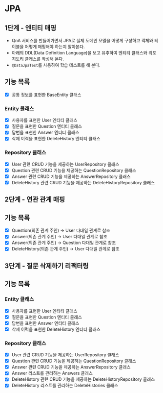 # JPA

## 1단계 - 엔티티 매핑
* QnA 서비스를 만들어가면서 JPA로 실제 도메인 모델을 어떻게 구성하고 객체와 테이블을 어떻게 매핑해야 하는지 알아본다.
* 아래의 DDL(Data Definition Language)을 보고 유추하여 엔티티 클래스와 리포지토리 클래스를 작성해 본다.
* `@DataJpaTest`를 사용하여 학습 테스트를 해 본다.
    
## 기능 목록

- [X] 공통 정보를 표현한 BaseEntity 클래스

### Entity 클래스
- [X] 사용자를 표현한 User 엔티티 클래스
- [X] 질문을 표현한 Question 엔티티 클래스
- [X] 답변을 표현한 Answer 엔티티 클래스
- [X] 삭제 이력을 표현한 DeleteHistory 엔티티 클래스

### Repository 클래스
- [X] User 관련 CRUD 기능을 제공하는 UserRepository 클래스
- [X] Question 관련 CRUD 기능을 제공하는 QuestionRepository 클래스
- [X] Answer 관련 CRUD 기능을 제공하는 AnswerRepository 클래스
- [X] DeleteHistory 관련 CRUD 기능을 제공하는 DeleteHistoryRepository 클래스

## 2단계 - 연관 관계 매핑

## 기능 목록

- [X] Question(의존 관계 주인) → User 다대일 관계로 참조
- [X] Answer(의존 관계 주인) → User 다대일 관계로 참조
- [X] Answer(의존 관계 주인) → Question 다대일 관계로 참조
- [X] DeleteHistory(의존 관계 주인) → User 다대일 관계로 참조

## 3단계 - 질문 삭제하기 리팩터링

## 기능 목록

### Entity 클래스
- [X] 사용자를 표현한 User 엔티티 클래스
- [X] 질문을 표현한 Question 엔티티 클래스
- [X] 답변을 표현한 Answer 엔티티 클래스
- [X] 삭제 이력을 표현한 DeleteHistory 엔티티 클래스

### Repository 클래스
- [X] User 관련 CRUD 기능을 제공하는 UserRepository 클래스
- [X] Question 관련 CRUD 기능을 제공하는 QuestionRepository 클래스
- [X] Answer 관련 CRUD 기능을 제공하는 AnswerRepository 클래스
- [X] Answer 리스트를 관리하는 Answers 클래스
- [X] DeleteHistory 관련 CRUD 기능을 제공하는 DeleteHistoryRepository 클래스
- [X] DeleteHistory 리스트를 관리하는 DeleteHistories 클래스
